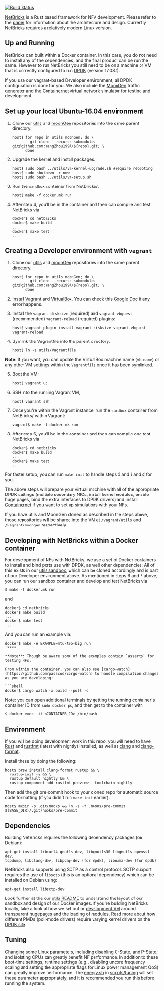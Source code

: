 [![Build Status](https://travis-ci.org/williamofockham/NetBricks.svg?branch=master)](https://travis-ci.org/williamofockham/NetBricks)

[NetBricks](http://netbricks.io/) is a Rust based framework for NFV development. Please refer to the
[paper](https://people.eecs.berkeley.edu/~apanda/assets/papers/osdi16.pdf) for information
about the architecture and design. Currently NetBricks requires a relatively modern Linux version.

Up and Running
----------------

NetBricks can built within a Docker container. In this case, you do not need to
install any of the dependencies, and the final product can be run the same.
However to run NetBricks you still need to be on a machine or VM that is
correctly configured to run [DPDK](https://www.dpdk.org/) (version 17.08.1).

If you use our vagrant-based Developer environment, all DPDK configuration is
done for you. We also include the [MoonGen](//github.com/williamofockham/MoonGen) traffic generator and the
[Containernet](//github.com/containernet/containernet) virtual network simulator for testing and development.

## Set up your local Ubuntu-16.04 environment

1. Clone our [utils](//github.com/YangZhou1997/utils) and [moonGen](//github.com/YangZhou1997/MoonGen)
   repositories into the same parent directory.
   ```shell
   host$ for repo in utils moonGen; do \
           git clone --recurse-submodules git@github.com:YangZhou1997/${repo}.git; \
         done
   ```
2. Upgrade the kernel and install packages. 
    ```shell
    host$ sudo bash ../utils/vm-kernel-upgrade.sh #require rebooting
    host$ sudo shutdown -r now
    host$ sudo bash ../utils/vm-setup.sh
    ```
3. Run the `sandbox` container from NetBricks/:
   ```shell
   host$ make -f docker.mk run
   ```

4. After step 4, you'll be in the container and then can compile and test NetBricks via
   ```shell
   docker$ cd netbricks
   docker$ make build
   ...
   docker$ make test
   ...
   ```

## Creating a Developer environment with `vagrant`

1. Clone our [utils](//github.com/YangZhou1997/utils) and [moonGen](//github.com/YangZhou1997/MoonGen)
   repositories into the same parent directory.
   ```shell
   host$ for repo in utils moonGen; do \
           git clone --recurse-submodules git@github.com:YangZhou1997/${repo}.git; \
         done
   ```

2. [Install Vagrant](https://www.vagrantup.com/docs/installation/) and
   [VirtualBox](https://www.virtualbox.org/wiki/Downloads). You can check this [Google Doc](https://docs.google.com/document/d/1_QD0dZPr8JploJ-0CrKMJVc1TbGH7HhAFG96mzDXhPc/edit?usp=sharing) if any error happens.

3. Install the `vagrant-disksize` (required) and `vagrant-vbguest` (recommended)
   `vagrant-reload` (required) plugins:
   ```shell
   host$ vagrant plugin install vagrant-disksize vagrant-vbguest vagrant-reload
   ```

4. Symlink the Vagrantfile into the parent directory.
   ```shell
   host$ ln -s utils/Vagrantfile
   ```

**Note**: If you want, you can update the VirtualBox machine name (`vb.name`) or any other
VM settings within the `Vagrantfile` once it has been symlinked.

5. Boot the VM:
   ```shell
   host$ vagrant up
   ```

6. SSH into the running Vagrant VM,
   ```shell
   host$ vagrant ssh
   ```

7. Once you're within the Vagrant instance, run the `sandbox` container from NetBricks/ within Vagrant:
   ```shell
   vagrant$ make -f docker.mk run
   ```

8. After step 6, you'll be in the container and then can compile and test NetBricks via
   ```shell
   docker$ cd netbricks
   docker$ make build
   ...
   docker$ make test
   ...
   ```

For faster setup, you can run `make init` to handle steps *0* and *1* and *4*
for you.

The above steps will prepare your virtual machine with all of the appropriate
DPDK settings (multiple secondary NICs, install kernel modules, enable huge
pages, bind the extra interfaces to DPDK drivers) and install
[Containernet](https://containernet.github.io/) if you want to set up
simulations with your NFs.

If you have utils and MoonGen cloned as described in the steps above, those
repositories will be shared into the VM at `/vagrant/utils` and
`/vagrant/moongen` respectively.

## Developing with NetBricks within a Docker container

For development of NFs with NetBricks, we use a set of Docker containers to
install and bind ports use with DPDK, as well other dependencies. All of this
exists in our [utils sandbox](//github.com/YangZhou1997/utils), which can be
cloned accordingly and is part of our Developer environment above. As mentioned
in steps 6 and 7 above, you can run our sandbox container and develop and test
NetBricks via

```shell
$ make -f docker.mk run
```

and

```shell
docker$ cd netbricks
docker$ make build
...
docker$ make test
...
```

And you can run an example via:

```shell
docker$ make -e EXAMPLE=mtu-too-big run
`****

**Note**: Though be aware some of the examples contain `asserts` for testing NFs.

From within the container, you can also use [cargo-watch](https://github.com/passcod/cargo-watch) to handle compilation changes as you are developing:

```shell
docker$ cargo watch -x build --poll -c
```

Note: you can open additional terminals by getting the running container's container ID from `sudo docker ps`, and then get to the container with

```shell
$ docker exec -it <CONTAINER_ID> /bin/bash
```

## Environment

If you will be doing development work in this repo, you will need to have [Rust](https://www.rust-lang.org/en-US/install.html) and [rustfmt](https://github.com/rust-lang-nursery/rustfmt) (latest with nightly) installed, as well as [clang](https://clang.llvm.org/get_started.html) and [clang-format](https://clang.llvm.org/docs/ClangFormat.html).

Install these by doing the following:

```shell
host$ brew install clang-format rustup && \
  rustup-init -y && \
  rustup default nightly && \
  rustup component add rustfmt-preview --toolchain nightly
```

Then add the git pre-commit hook to your cloned repo for automatic source code formatting (if you didn't run `make init` earlier).

```shell
host$ mkdir -p .git/hooks && ln -s -f .hooks/pre-commit $(BASE_DIR)/.git/hooks/pre-commit
```

Dependencies
--------------

Building NetBricks requires the following dependency packages (on Debian):

```
apt-get install libcurl4-gnutls-dev, libgnutls30 libgnutls-openssl-dev,
tcpdump, libclang-dev, libpcap-dev (for dpdk), libnuma-dev (for dpdk)
```

NetBricks also supports using SCTP as a control protocol. SCTP support requires
the use of `libsctp` (this is an optional dependency) which can be installed on
Debian using:

```
apt-get install libsctp-dev
```

Look further at the our [utils README](//github.com/williamofockham/utils/blob/master/README.md)
to understand the layout of our sandbox and design of our Docker images. If
you're building NetBricks locally, take a look at how we set out or [development VM](https://github.com/williamofockham/utils/blob/master/vm-setup.sh)
around transparent hugepages and the loading of modules. Read more about how
different PMDs (poll-mode drivers) require varying kernel drivers on the [DPDK site](https://doc.dpdk.org/guides/linux_gsg/linux_drivers.html).

Tuning
------
Changing some Linux parameters, including disabling C-State, and P-State; and isolating CPUs can greatly benefit NF
performance. In addition to these boot-time settings, runtime settings (e.g., disabling uncore frequency scaling and
setting the appropriate flags for Linux power management QoS) can greatly improve performance. The
[energy.sh](scripts/tuning/energy.sh) in [scripts/tuning](scripts/tuning) will set these parameter appropriately, and
it is recommended you run this before running the system.

